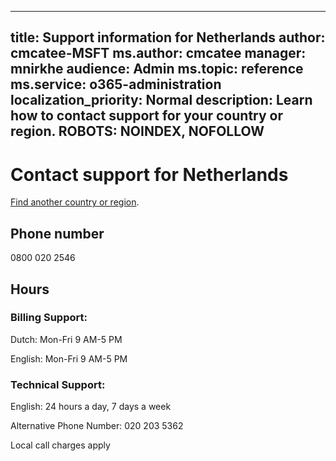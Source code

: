 ﻿
---                                
title: Support information for Netherlands
author: cmcatee-MSFT
ms.author: cmcatee
manager: mnirkhe
audience: Admin
ms.topic: reference
ms.service: o365-administration
localization_priority: Normal
description: Learn how to contact support for your country or region.
ROBOTS: NOINDEX, NOFOLLOW
---

# Contact support for Netherlands

[Find another country or region](../contact-support-for-business-products.md).

## Phone number
0800 020 2546

## Hours
### Billing Support:

Dutch: Mon-Fri 9 AM-5 PM

English: Mon-Fri 9 AM-5 PM

### Technical Support:

English: 24 hours a day, 7 days a week

Alternative Phone Number: 020 203 5362

Local call charges apply


